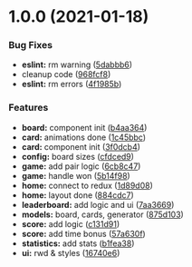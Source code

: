 # 1.0.0 (2021-01-18)


### Bug Fixes

* **eslint:** rm warning ([5dabbb6](https://github.com/niedzielnyaniol/react-memo/commit/5dabbb61c432a001d5ac068595ad65a8bb6e766d))
* cleanup code ([968fcf8](https://github.com/niedzielnyaniol/react-memo/commit/968fcf85f7e83f66f3b9277d2e5cd99dfebc2d06))
* **eslint:** rm errors ([4f1985b](https://github.com/niedzielnyaniol/react-memo/commit/4f1985b21a0f6b137dfeb2aca7553780e16e9b0a))


### Features

* **board:** component init ([b4aa364](https://github.com/niedzielnyaniol/react-memo/commit/b4aa3646930490dbe8cafc829ea4d5d2e90b4fb2))
* **card:** animations done ([1c45bbc](https://github.com/niedzielnyaniol/react-memo/commit/1c45bbc1ce3ed895a03d90264e1fbd1b35907dd6))
* **card:** component init ([3f0dcb4](https://github.com/niedzielnyaniol/react-memo/commit/3f0dcb470e80267494e32ddb6af9afc9c7e3a373))
* **config:** board sizes ([cfdced9](https://github.com/niedzielnyaniol/react-memo/commit/cfdced972bc3296996e07987247313a9def98b7f))
* **game:** add pair logic ([6cb8c47](https://github.com/niedzielnyaniol/react-memo/commit/6cb8c476b65e564fd776baba6db67c8d2ae5f265))
* **game:** handle won ([5b14f98](https://github.com/niedzielnyaniol/react-memo/commit/5b14f98e590e749de5f1486f15bb29e5850812b6))
* **home:** connect to redux ([1d89d08](https://github.com/niedzielnyaniol/react-memo/commit/1d89d08642f199f04c800b9e65bfd1b1a7e31e79))
* **home:** layout done ([884cdc7](https://github.com/niedzielnyaniol/react-memo/commit/884cdc7b75bceb1caebc669108129a7a2e3b247c))
* **leaderboard:** add logic and ui ([7aa3669](https://github.com/niedzielnyaniol/react-memo/commit/7aa36696efd8b6ca33fa7630df7d645c16ed512a))
* **models:** board, cards, generator ([875d103](https://github.com/niedzielnyaniol/react-memo/commit/875d103a8c9d25cd288ad752f5df9044aa9025ce))
* **score:** add logic ([c131d91](https://github.com/niedzielnyaniol/react-memo/commit/c131d91bf201b6463b33733f5f2bead1017b37e4))
* **score:** add time bonus ([57a630f](https://github.com/niedzielnyaniol/react-memo/commit/57a630ff3110adb5b4a786e9f9d370521b682e3c))
* **statistics:** add stats ([b1fea38](https://github.com/niedzielnyaniol/react-memo/commit/b1fea38ace2eada2d9994cd27d6266946602d761))
* **ui:** rwd & styles ([16740e6](https://github.com/niedzielnyaniol/react-memo/commit/16740e62c140254d89dc416bad3a59b3bffcf735))




